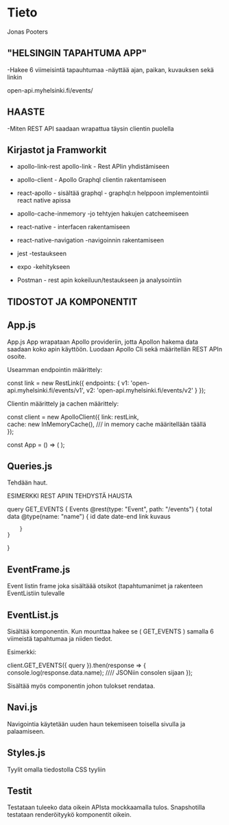 # Tieto

Jonas Pooters 

"HELSINGIN TAPAHTUMA APP" 
------------------------ 

-Hakee 6 viimeisintä tapauhtumaa 
-näyttää ajan, paikan, kuvauksen sekä linkin 

open-api.myhelsinki.fi/events/ 


HAASTE
------

-Miten REST API saadaan wrapattua täysin clientin puolella


Kirjastot ja Framworkit
------------------------

- apollo-link-rest
	apollo-link 
		- Rest APIin yhdistämiseen
- apollo-client
		- Apollo Graphql clientin rakentamiseen 
- react-apollo
		- sisältää graphql 
		- graphql:n helppoon implementointii react native apissa 
- apollo-cache-inmemory
		-jo tehtyjen hakujen catcheemiseen
- react-native
		- interfacen rakentamiseen 
- react-native-navigation
		-navigoinnin rakentamiseen 

- jest 
		-testaukseen
- expo 
		-kehitykseen 

- Postman - rest apin kokeiluun/testaukseen ja analysointiin 


TIDOSTOT JA KOMPONENTIT 
------------------------

App.js
------


App.js App wrapataan Apollo provideriin, jotta Apollon hakema data saadaan koko apin käyttöön.
Luodaan Apollo Cli sekä määritellän REST APIn osoite.


Useamman endpointin määrittely:

const link = new RestLink({ endpoints: { v1: 'open-api.myhelsinki.fi/events/v1', v2: 'open-api.myhelsinki.fi/events/v2' } });


Clientin määrittely ja cachen määrittely:


const client = new ApolloClient({
  link: restLink,						
  cache: new InMemoryCache(),     /// in memory cache määritellään täällä  
});


const App = () => (
  <ApolloProvider client={client}>
    <MyRootComponent />
  </ApolloProvider>
);



Queries.js 
-----------
	
Tehdään haut. 

ESIMERKKI REST APIIN TEHDYSTÄ HAUSTA 

query GET_EVENTS {
	Events @rest(type: "Event", path: "/events") {
		total
		data @type(name: "name") {
			id
			date
			date-end
			link
			kuvaus

		}
	}
}



EventFrame.js
-------------


Event listin frame joka sisältäää otsikot (tapahtumanimet ja rakenteen EventListiin tulevalle 

EventList.js
------------

Sisältää <Eventlist /> komponentin.  Kun <Eventlist /> mounttaa hakee se ( GET_EVENTS ) samalla 6 viimeistä tapahtumaa ja niiden tiedot.


Esimerkki:

client.GET_EVENTS({ query }).then(response => {
  console.log(response.data.name);                 //// JSONiin consolen sijaan
});

Sisältää myös <Flatlist /> componentin johon tulokset rendataa.


Navi.js 
-------

Navigointia käytetään uuden haun tekemiseen toisella sivulla ja palaamiseen. 



Styles.js 
---------
	
Tyylit omalla tiedostolla CSS tyyliin 



Testit 
---------

Testataan tuleeko data oikein APIsta mockkaamalla tulos. 
Snapshotilla testataan renderöityykö komponentit oikein. 






